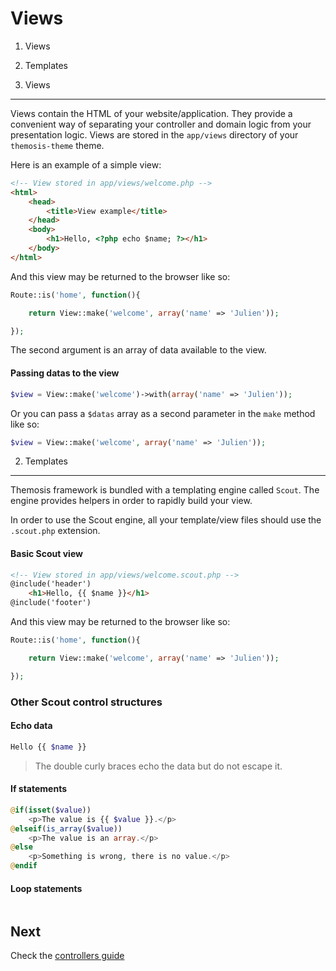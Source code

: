 Views
=====

1. Views
2. Templates

1. Views
--------

Views contain the HTML of your website/application. They provide a convenient way of separating your controller and domain logic from your presentation logic. Views are stored in the `app/views` directory of your `themosis-theme` theme.

Here is an example of a simple view:
```html
<!-- View stored in app/views/welcome.php -->
<html>
	<head>
		<title>View example</title>
	</head>
	<body>
		<h1>Hello, <?php echo $name; ?></h1>
	</body>
</html>
```

And this view may be returned to the browser like so:
```php
Route::is('home', function(){

	return View::make('welcome', array('name' => 'Julien'));

});
```

The second argument is an array of data available to the view.

#### Passing datas to the view
```php
$view = View::make('welcome')->with(array('name' => 'Julien'));
```

Or you can pass a `$datas` array as a second parameter in the `make` method like so:
```php
$view = View::make('welcome', array('name' => 'Julien'));
```

2. Templates
------------
Themosis framework is bundled with a templating engine called `Scout`. The engine provides helpers in order to rapidly build your view.

In order to use the Scout engine, all your template/view files should use the `.scout.php` extension.

#### Basic Scout view
```html
<!-- View stored in app/views/welcome.scout.php -->
@include('header')
	<h1>Hello, {{ $name }}</h1>
@include('footer')
```

And this view may be returned to the browser like so:
```php
Route::is('home', function(){

	return View::make('welcome', array('name' => 'Julien'));

});
```
### Other Scout control structures

#### Echo data
```php
Hello {{ $name }}
```
> The double curly braces echo the data but do not escape it.

#### If statements
```php
@if(isset($value))
	<p>The value is {{ $value }}.</p>
@elseif(is_array($value))
	<p>The value is an array.</p>
@else
	<p>Something is wrong, there is no value.</p>
@endif
```

#### Loop statements
```php

```

Next
----
Check the [controllers guide](https://github.com/themosis/documentation/blob/master/routing.md)